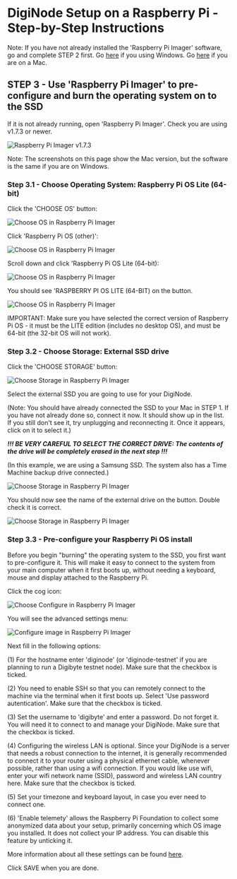 # DigiNode Setup on a Raspberry Pi - Step-by-Step Instructions

Note: If you have not already installed the 'Raspberry Pi Imager' software, go and complete STEP 2 first. Go [here](/docs/rpi_setup_step2_get_imager_win.md) if you using Windows. Go [here](/docs/rpi_setup_step2_get_imager_win.md) if you are on a Mac.

## STEP 3 - Use 'Raspberry Pi Imager' to pre-configure and burn the operating system on to the SSD

If it is not already running, open 'Raspberry Pi Imager'. Check you are using v1.7.3 or newer.

![Raspberry Pi Imager v1.7.3](/images/macos_setup.png)

Note: The screenshots on this page show the Mac version, but the software is the same if you are on Windows.

### Step 3.1 - Choose Operating System: Raspberry Pi OS Lite (64-bit)

Click the 'CHOOSE OS' button:

![Choose OS in Raspberry Pi Imager](/images/macos_setup_3_1a.png)

Click 'Raspberry Pi OS (other)':

![Choose OS in Raspberry Pi Imager](/images/macos_setup_3_1b.png)

Scroll down and click 'Raspberry Pi OS Lite (64-bit):

![Choose OS in Raspberry Pi Imager](/images/macos_setup_3_1c.png)

You should see 'RASPBERRY PI OS LITE (64-BIT) on the button. 

![Choose OS in Raspberry Pi Imager](/images/macos_setup_3_1d.png)

IMPORTANT: Make sure you have selected the correct version of Raspberry Pi OS - it must be the LITE edition (includes no desktop OS), and must be 64-bit (the 32-bit OS will not work).

### Step 3.2 - Choose Storage: External SSD drive

Click the 'CHOOSE STORAGE' button:

![Choose Storage in Raspberry Pi Imager](/images/macos_setup_3_2a.png)

Select the external SSD you are going to use for your DigiNode. 

(Note: You should have already connected the SSD to your Mac in STEP 1. If you have not already done so, connect it now. It should show up in the list. If you still don't see it, try unplugging and reconnecting it. Once it appears, click on it to select it.)

***!!! BE VERY CAREFUL TO SELECT THE CORRECT DRIVE: The contents of the drive will be completely erased in the next step !!!***

(In this example, we are using a Samsung SSD. The system also has a Time Machine backup drive connected.)

![Choose Storage in Raspberry Pi Imager](/images/macos_setup_3_2b.png)

You should now see the name of the external drive on the button. Double check it is correct.

![Choose Storage in Raspberry Pi Imager](/images/macos_setup_3_2c.png)

### Step 3.3 - Pre-configure your Raspberry Pi OS install

Before you begin "burning" the operating system to the SSD, you first want to pre-configure it. This will make it easy to connect to the system from your main computer when it first boots up, without needing a keyboard, mouse and display attached to the Raspberry Pi.

Click the cog icon:

![Choose Configure in Raspberry Pi Imager](/images/macos_setup_3_3a.png)

You will see the advanced settings menu:

![Configure image in Raspberry Pi Imager](/images/macos_setup_3_3b.png)

Next fill in the following options:

(1) For the hostname enter 'diginode' (or 'diginode-testnet' if you are planning to run a Digibyte testnet node).
    Make sure that the checkbox is ticked.

(2) You need to enable SSH so that you can remotely connect to the machine via the terminal when it first boots up.
    Select 'Use password autentication'.
    Make sure that the checkbox is ticked.

(3) Set the username to 'digibyte' and enter a password. Do not forget it. You will need it to connect to and manage your DigiNode.
	Make sure that the checkbox is ticked.

(4) Configuring the wireless LAN is optional. Since your DigiNode is a server that needs a robust connection
    to the internet, it is generally recommended to connect it to your router using a physical ethernet cable,
    whenever possible, rather than using a wifi connection. If you would like use wifi, enter your
    wifi network name (SSID), password and wireless LAN country here. Make sure that the checkbox is ticked.

(5) Set your timezone and keyboard layout, in case you ever need to connect one.

(6) 'Enable telemety' allows the Raspberry Pi Foundation to collect some anonymized data about
    your setup, primarily concerning which OS image you installed. It does not collect your
    IP address. You can disable this feature by unticking it.

More information about all these settings can be found [here](https://talktech.info/2022/02/06/raspberry-pi-imager/).

Click SAVE when you are done.